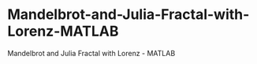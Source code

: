# Mandelbrot-and-Julia-Fractal-with-Lorenz-MATLAB
Mandelbrot and Julia Fractal with Lorenz - MATLAB
